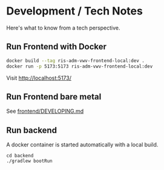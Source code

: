 # Development / Tech Notes

Here's what to know from a tech perspective.

## Run Frontend with Docker

```bash
docker build --tag ris-adm-vwv-frontend-local:dev .
docker run -p 5173:5173 ris-adm-vwv-frontend-local:dev
```

Visit [http://localhost:5173/](http://localhost:5173/)

## Run Frontend bare metal

See [frontend/DEVELOPING.md](./frontend/DEVELOPING.md)

## Run backend

A docker container is started automatically with a local build.

```shell
cd backend
./gradlew bootRun
```
